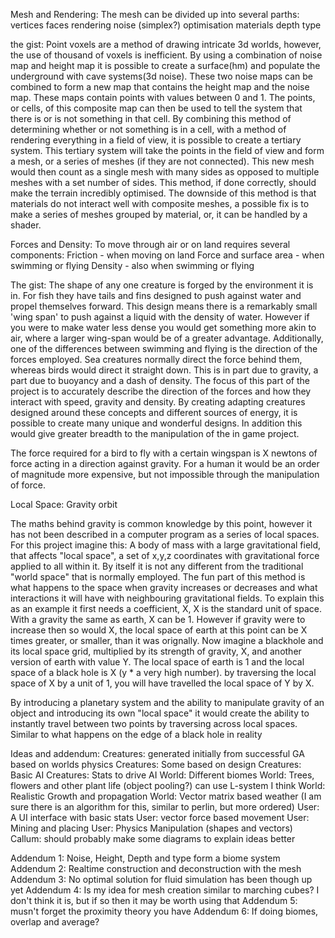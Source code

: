 Mesh and Rendering:
The mesh can be divided up into several parths:
vertices
faces
rendering
noise (simplex?)
optimisation
materials
depth
type

the gist:
Point voxels are a method of drawing intricate 3d worlds, however,
the use of thousand of voxels is inefficient. By using a combination
of noise map and height map it is possible to create a surface(hm)
and populate the underground with cave systems(3d noise). These
two noise maps can be combined to form a new map that contains
the height map and the noise map. These maps contain points with
values between 0 and 1. The points, or cells, of this composite map
can then be used to tell the system that there is or is not something
in that cell. 
By combining this method of determining whether or not something
is in a cell, with a method of rendering everything in a field of
view, it is possible to create a tertiary system.
This tertiary system will take the points in the field of view and
form a mesh, or a series of meshes (if they are not connected). This
new mesh would then count as a single mesh with many sides as opposed
to multiple meshes with a set number of sides. This method, if done
correctly, should make the terrain incredibly optimised.
The downside of this method is that materials do not interact well
with composite meshes, a possible fix is to make a series of meshes
grouped by material, or, it can be handled by a shader.

Forces and Density:
To move through air or on land requires several components:
Friction - when moving on land
Force and surface area - when swimming or flying
Density - also when swimming or flying

The gist:
The shape of any one creature is forged by the environment it is in.
For fish they have tails and fins designed to push against water
and propel themselves forward. This design means there is a remarkably
small 'wing span' to push against a liquid with the density of water.
However if you were to make water less dense you would get something
more akin to air, where a larger wing-span would be of a greater advantage.
Additionally, one of the differences between swimming and flying
is the direction of the forces employed. Sea creatures normally 
direct the force behind them, whereas birds would direct it straight
down. This is in part due to gravity, a part due to buoyancy and a
dash of density.
The focus of this part of the project is to accurately describe
the direction of the forces and how they interact with speed, gravity
and density. By creating adapting creatures designed around these
concepts and different sources of energy, it is possible to create
many unique and wonderful designs. In addition this would give greater
breadth to the manipulation of the in game project.

The force required for a bird to fly with a certain wingspan is X
newtons of force acting in a direction against gravity. For a human
it would be an order of magnitude more expensive, but not impossible
through the manipulation of force.


Local Space:
Gravity
orbit

The maths behind gravity is common knowledge by this point, however
it has not been described in a computer program as a series of local
spaces. For this project imagine this:
A body of mass with a large gravitational field, that affects
"local space", a set of x,y,z coordinates with gravitational force
applied to all within it. By itself it is not any different from
the traditional "world space" that is normally employed. The fun 
part of this method is what happens to the space when gravity increases
or decreases and what interactions it will have with neighbouring
gravitational fields. To explain this as an example it first needs
a coefficient, X, X is the standard unit of space. With a gravity
the same as earth, X can be 1. However if gravity were to increase
then so would X, the local space of earth at this point can be
X times greater, or smaller, than it was orignally. Now imagine a blackhole
and its local space grid, multiplied by its strength of gravity, X,
and another version of earth with value Y. The local space of earth
is 1 and the local space of a black hole is X (y * a very high number).
by traversing the local space of X by a unit of 1, you will have
travelled the local space of Y by X. 

By introducing a planetary system and the ability to manipulate 
gravity of an object and introducing its own "local space" it would
create the ability to instantly travel between two points by traversing
across local spaces. Similar to what happens on the edge of a black
hole in reality

Ideas and addendum:
Creatures: generated initially from successful GA based on worlds physics
Creatures: Some based on design
Creatures: Basic AI
Creatures: Stats to drive AI
World: Different biomes
World: Trees, flowers and other plant life (object pooling?) can use L-system I think
World: Realistic Growth and propagation
World: Vector matrix based weather (I am sure there is an algorithm for this, similar to perlin, but more ordered)
User: A UI interface with basic stats
User: vector force based movement
User: Mining and placing
User: Physics Manipulation (shapes and vectors)
Callum: should probably make some diagrams to explain ideas better



Addendum 1: Noise, Height, Depth and type form a biome system
Addendum 2: Realtime construction and deconstruction with the mesh
Addendum 3: No optimal solution for fluid simulation has been though
up yet
Addendum 4: Is my idea for mesh creation similar to marching cubes?
I don't think it is, but if so then it may be worth using that
Addendum 5: musn't forget the proximity theory you have
Addendum 6: If doing biomes, overlap and average?
